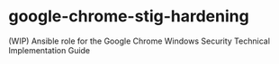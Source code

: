 # google-chrome-stig-hardening
(WIP) Ansible role for the Google Chrome Windows Security Technical Implementation Guide
